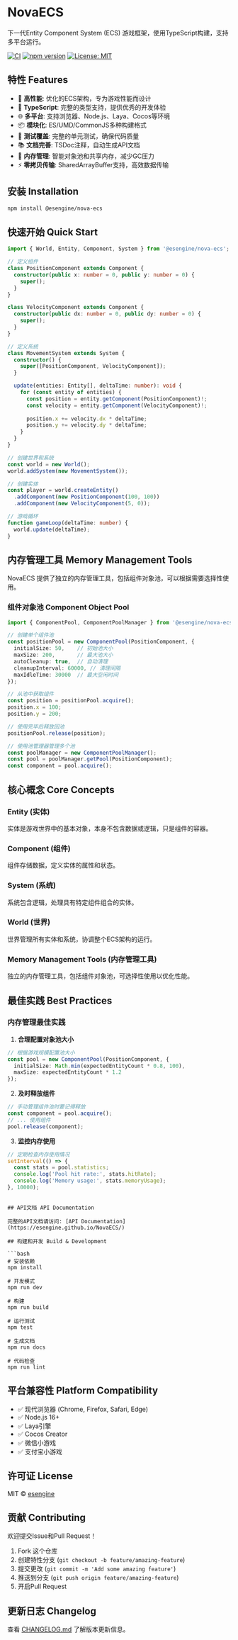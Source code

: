# NovaECS

下一代Entity Component System (ECS) 游戏框架，使用TypeScript构建，支持多平台运行。

[![CI](https://github.com/esengine/NovaECS/workflows/CI/badge.svg)](https://github.com/esengine/NovaECS/actions)
[![npm version](https://badge.fury.io/js/%40esengine%2Fnova-ecs.svg)](https://badge.fury.io/js/%40esengine%2Fnova-ecs)
[![License: MIT](https://img.shields.io/badge/License-MIT-yellow.svg)](https://opensource.org/licenses/MIT)

## 特性 Features

- 🚀 **高性能**: 优化的ECS架构，专为游戏性能而设计
- 🔧 **TypeScript**: 完整的类型支持，提供优秀的开发体验
- 🌐 **多平台**: 支持浏览器、Node.js、Laya、Cocos等环境
- 📦 **模块化**: ES/UMD/CommonJS多种构建格式
- 🧪 **测试覆盖**: 完整的单元测试，确保代码质量
- 📚 **文档完善**: TSDoc注释，自动生成API文档
- 🧠 **内存管理**: 智能对象池和共享内存，减少GC压力
- ⚡ **零拷贝传输**: SharedArrayBuffer支持，高效数据传输

## 安装 Installation

```bash
npm install @esengine/nova-ecs
```

## 快速开始 Quick Start

```typescript
import { World, Entity, Component, System } from '@esengine/nova-ecs';

// 定义组件
class PositionComponent extends Component {
  constructor(public x: number = 0, public y: number = 0) {
    super();
  }
}

class VelocityComponent extends Component {
  constructor(public dx: number = 0, public dy: number = 0) {
    super();
  }
}

// 定义系统
class MovementSystem extends System {
  constructor() {
    super([PositionComponent, VelocityComponent]);
  }

  update(entities: Entity[], deltaTime: number): void {
    for (const entity of entities) {
      const position = entity.getComponent(PositionComponent)!;
      const velocity = entity.getComponent(VelocityComponent)!;
      
      position.x += velocity.dx * deltaTime;
      position.y += velocity.dy * deltaTime;
    }
  }
}

// 创建世界和系统
const world = new World();
world.addSystem(new MovementSystem());

// 创建实体
const player = world.createEntity()
  .addComponent(new PositionComponent(100, 100))
  .addComponent(new VelocityComponent(5, 0));

// 游戏循环
function gameLoop(deltaTime: number) {
  world.update(deltaTime);
}
```

## 内存管理工具 Memory Management Tools

NovaECS 提供了独立的内存管理工具，包括组件对象池，可以根据需要选择性使用。

### 组件对象池 Component Object Pool

```typescript
import { ComponentPool, ComponentPoolManager } from '@esengine/nova-ecs';

// 创建单个组件池
const positionPool = new ComponentPool(PositionComponent, {
  initialSize: 50,    // 初始池大小
  maxSize: 200,       // 最大池大小
  autoCleanup: true,  // 自动清理
  cleanupInterval: 60000, // 清理间隔
  maxIdleTime: 30000  // 最大空闲时间
});

// 从池中获取组件
const position = positionPool.acquire();
position.x = 100;
position.y = 200;

// 使用完毕后释放回池
positionPool.release(position);

// 使用池管理器管理多个池
const poolManager = new ComponentPoolManager();
const pool = poolManager.getPool(PositionComponent);
const component = pool.acquire();
```





## 核心概念 Core Concepts

### Entity (实体)
实体是游戏世界中的基本对象，本身不包含数据或逻辑，只是组件的容器。

### Component (组件)
组件存储数据，定义实体的属性和状态。

### System (系统)
系统包含逻辑，处理具有特定组件组合的实体。

### World (世界)
世界管理所有实体和系统，协调整个ECS架构的运行。

### Memory Management Tools (内存管理工具)
独立的内存管理工具，包括组件对象池，可选择性使用以优化性能。

## 最佳实践 Best Practices

### 内存管理最佳实践

1. **合理配置对象池大小**
```typescript
// 根据游戏规模配置池大小
const pool = new ComponentPool(PositionComponent, {
  initialSize: Math.min(expectedEntityCount * 0.8, 100),
  maxSize: expectedEntityCount * 1.2
});
```

2. **及时释放组件**
```typescript
// 手动管理组件池时要记得释放
const component = pool.acquire();
// ... 使用组件
pool.release(component);
```

3. **监控内存使用**
```typescript
// 定期检查内存使用情况
setInterval(() => {
  const stats = pool.statistics;
  console.log('Pool hit rate:', stats.hitRate);
  console.log('Memory usage:', stats.memoryUsage);
}, 10000);
```


```

## API文档 API Documentation

完整的API文档请访问: [API Documentation](https://esengine.github.io/NovaECS/)

## 构建和开发 Build & Development

```bash
# 安装依赖
npm install

# 开发模式
npm run dev

# 构建
npm run build

# 运行测试
npm test

# 生成文档
npm run docs

# 代码检查
npm run lint
```

## 平台兼容性 Platform Compatibility

- ✅ 现代浏览器 (Chrome, Firefox, Safari, Edge)
- ✅ Node.js 16+
- ✅ Laya引擎
- ✅ Cocos Creator
- ✅ 微信小游戏
- ✅ 支付宝小游戏

## 许可证 License

MIT © [esengine](https://github.com/esengine)

## 贡献 Contributing

欢迎提交Issue和Pull Request！

1. Fork 这个仓库
2. 创建特性分支 (`git checkout -b feature/amazing-feature`)
3. 提交更改 (`git commit -m 'Add some amazing feature'`)
4. 推送到分支 (`git push origin feature/amazing-feature`)
5. 开启Pull Request

## 更新日志 Changelog

查看 [CHANGELOG.md](CHANGELOG.md) 了解版本更新信息。
